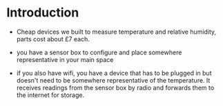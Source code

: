 # Introduction

- Cheap devices we built to measure temperature and relative humidity, parts cost about £7 each.

- you have a sensor box to configure and place somewhere representative in your main space

- if you also have wifi, you have a device that has to be plugged in but doesn't need to be somewhere representative of the temperature.  It receives readings from the sensor box by radio and forwards them to the internet for storage.


